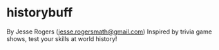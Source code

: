 # historybuff
By Jesse Rogers (jesse.rogersmath@gmail.com)
Inspired by trivia game shows, test your skills at world history!
